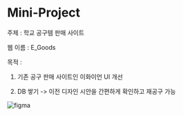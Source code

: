 # Mini-Project

주제 : 학교 공구템 판매 사이트

웹 이름 : E_Goods

목적 :

1. 기존 공구 판매 사이트인 이화이언 UI 개선

2. DB 쌓기 -> 이전 디자인 시안을 간편하게 확인하고 재공구 가능

![figma](https://user-images.githubusercontent.com/113423517/205296615-e469aefe-10c4-45ec-9723-7ff6a98efcb9.PNG)
